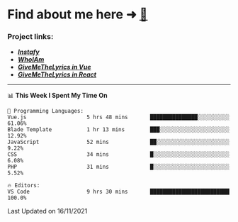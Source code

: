 # Find about me here ➜ [🧑](https://pauabella.dev)

### Project links:
- ***[Instafy](https://instafy.me)***
- ***[WhoIAm](https://pauabella.dev)***
- ***[GiveMeTheLyrics in Vue](https://lyrics.pauabella.dev)***
- ***[GiveMeTheLyrics in React](https://pauabella.dev/GiveMeTheLyrics)***

---
<!--START_SECTION:waka-->
📊 **This Week I Spent My Time On** 

```text
💬 Programming Languages: 
Vue.js                   5 hrs 48 mins       ███████████████░░░░░░░░░░   61.06% 
Blade Template           1 hr 13 mins        ███░░░░░░░░░░░░░░░░░░░░░░   12.92% 
JavaScript               52 mins             ██░░░░░░░░░░░░░░░░░░░░░░░   9.22% 
CSS                      34 mins             █░░░░░░░░░░░░░░░░░░░░░░░░   6.08% 
PHP                      31 mins             █░░░░░░░░░░░░░░░░░░░░░░░░   5.52%

🔥 Editors: 
VS Code                  9 hrs 30 mins       █████████████████████████   100.0%

```


 Last Updated on 16/11/2021
<!--END_SECTION:waka-->
